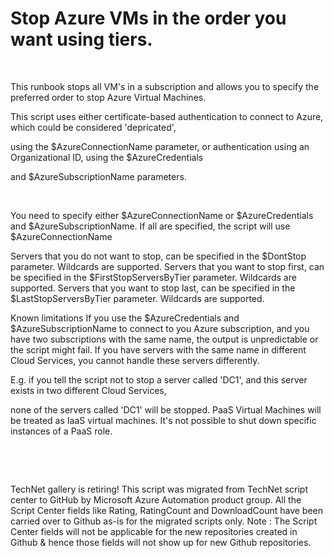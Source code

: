 ﻿Stop Azure VMs in the order you want using tiers.
=================================================

            

 

This runbook stops all VM's in a subscription and allows you to specify the preferred order to stop Azure Virtual Machines.

This script uses either certificate-based authentication to connect to Azure, which could be considered 'depricated',

using the $AzureConnectionName parameter, or authentication using an Organizational ID, using the $AzureCredentials

and $AzureSubscriptionName parameters.


 


You need to specify either $AzureConnectionName or $AzureCredentials and $AzureSubscriptionName.
If all are specified, the script will use $AzureConnectionName


Servers that you do not want to stop, can be specified in the $DontStop parameter. Wildcards are supported.
Servers that you want to stop first, can be specified in the $FirstStopServersByTier parameter. Wildcards are supported.
Servers that you want to stop last, can be specified in the $LastStopServersByTier parameter. Wildcards are supported.


Known limitations
If you use the $AzureCredentials and $AzureSubscriptionName to connect to you Azure subscription,
and you have two subscriptions with the same name, the output is unpredictable or the script might fail.
If you have servers with the same name in different Cloud Services, you cannot handle these servers differently.

E.g. if you tell the script not to stop a server called 'DC1', and this server exists in two different Cloud Services,

none of the servers called 'DC1' will be stopped.
PaaS Virtual Machines will be treated as IaaS virtual machines. It's not possible to shut down specific instances of a PaaS role.


 



 




        
    
TechNet gallery is retiring! This script was migrated from TechNet script center to GitHub by Microsoft Azure Automation product group. All the Script Center fields like Rating, RatingCount and DownloadCount have been carried over to Github as-is for the migrated scripts only. Note : The Script Center fields will not be applicable for the new repositories created in Github & hence those fields will not show up for new Github repositories.
